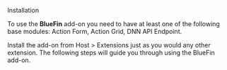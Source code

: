 Installation

To use the **BlueFin** add-on you need to have at least one of the following base modules: Action Form, Action Grid, DNN API Endpoint. 

Install the add-on from Host > Extensions just as you would any other extension. The following steps will guide you through using the BlueFin add-on.

